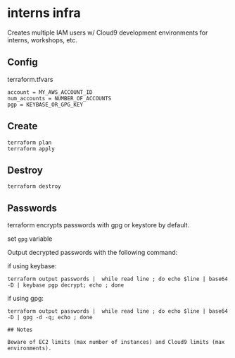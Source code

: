 # interns infra

Creates multiple IAM users w/ Cloud9 development environments for interns, workshops, etc.

## Config

terraform.tfvars

```HCL
account = MY_AWS_ACCOUNT_ID
num_accounts = NUMBER_OF_ACCOUNTS
pgp = KEYBASE_OR_GPG_KEY
```

## Create

```
terraform plan
terraform apply
```

## Destroy

```
terraform destroy
```


## Passwords

terraform encrypts passwords with gpg or keystore by default.

set `gpg` variable

Output decrypted passwords with the following command:

if using keybase:
```
terraform output passwords |  while read line ; do echo $line | base64 -D | keybase pgp decrypt; echo ; done
```
if using gpg:
```
terraform output passwords |  while read line ; do echo $line | base64 -D | gpg -d -q; echo ; done

## Notes

Beware of EC2 limits (max number of instances) and Cloud9 limits (max environments).
